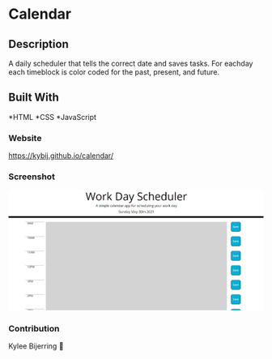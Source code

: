 # Calendar

## Description
A daily scheduler that tells the correct date and saves tasks. 
For eachday each timeblock is color coded for the past, present, and future.

## Built With
 *HTML
 *CSS
 *JavaScript
 
### Website
https://kybij.github.io/calendar/

### Screenshot
![](screenshot(10).png)

### Contribution
Kylee Bijerring 👻
